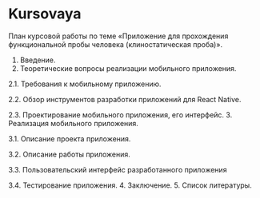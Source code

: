 # Kursovaya
План курсовой работы по теме «Приложение для прохождения функциональной пробы человека (клиностатическая проба)».
1. Введение.
2. Теоретические вопросы реализации мобильного приложения.

2.1. Требования к мобильному приложению.

2.2. Обзор инструментов разработки приложений для React Native.

2.3. Проектирование мобильного приложения, его интерфейс.
3. Реализация мобильного приложения.

3.1. Описание проекта приложения.

3.2. Описание работы приложения.

3.3. Пользовательский интерфейс разработанного приложения

3.4. Тестирование приложения.
4. Заключение.
5. Список литературы.

